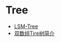 # Tree

- [LSM-Tree](https://cloud.tencent.com/developer/article/1441835)
- [双数组Tire树简介](https://www.cnblogs.com/ooon/p/4883159.html)
